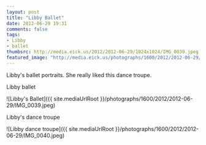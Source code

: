 ```yaml
---
layout: post
title: "Libby Ballet"
date: 2012-06-29 19:31
comments: false
tags: 
- Libby
- ballet
thumbsrc: http://media.eick.us/2012/2012-06-29/1024x1024/IMG_0039.jpeg
featured_image: "http://media.eick.us/photographs/1600/2012/2012-06-29/IMG_0039.jpeg"
---
```

Libby's ballet portraits.  She really liked this dance troupe.

Libby ballet

![Libby's Ballet]({{ site.mediaUrlRoot }}/photographs/1600/2012/2012-06-29/IMG_0039.jpeg)


Libby's dance troupe

![Libby dance troupe]({{ site.mediaUrlRoot }}/photographs/1600/2012/2012-06-29/IMG_0040.jpeg)


